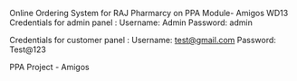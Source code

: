 
Online Ordering System for RAJ Pharmarcy on PPA Module- Amigos WD13
Credentials for admin panel :
Username: Admin
Password: admin

Credentials for customer panel :
Username: test@gmail.com
Password: Test@123


PPA Project - Amigos

